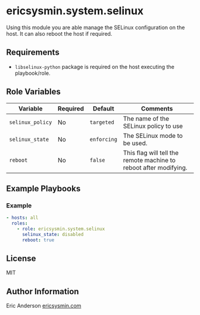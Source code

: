 # ericsysmin.system.selinux

Using this module you are able manage the SELinux configuration on the host.
It can also reboot the host if required.

## Requirements

-   `libselinux-python` package is required on the host executing the
    playbook/role.

## Role Variables

| Variable         | Required | Default     | Comments                                                          |
| ---------------- | -------- | ----------- | ----------------------------------------------------------------- |
| `selinux_policy` | No       | `targeted`  | The name of the SELinux policy to use                             |
| `selinux_state`  | No       | `enforcing` | The SELinux mode to be used.                                      |
| `reboot`         | No       | `false`     | This flag will tell the remote machine to reboot after modifying. |

## Example Playbooks

### Example

```yaml
- hosts: all
  roles:
    - role: ericsysmin.system.selinux
      selinux_state: disabled
      reboot: true
```

## License

MIT

## Author Information

Eric Anderson
[ericsysmin.com](http://ericsysmin.com)
